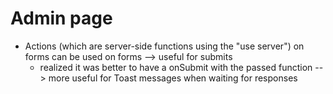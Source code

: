 # Admin page

-   Actions (which are server-side functions using the "use server") on forms can be used on forms --> useful for submits
    -   realized it was better to have a onSubmit with the passed function --> more useful for Toast messages when waiting for responses
